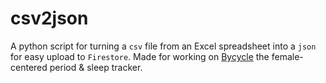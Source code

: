 # csv2json
A python script for turning a `csv` file from an Excel spreadsheet into a `json` for easy upload to `Firestore`.
Made for working on [Bycycle](https://www.linkedin.com/company/103961933/admin/dashboard/) the female-centered period & sleep tracker.
